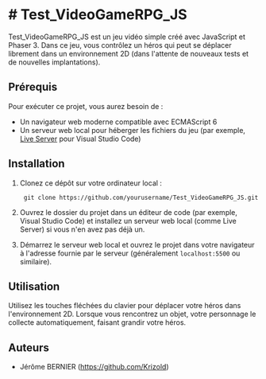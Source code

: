 # # Test_VideoGameRPG_JS

Test_VideoGameRPG_JS est un jeu vidéo simple créé avec JavaScript et Phaser 3. Dans ce jeu, vous contrôlez un héros qui peut se déplacer librement dans un environnement 2D (dans l'attente de nouveaux tests et de nouvelles implantations).

## Prérequis

Pour exécuter ce projet, vous aurez besoin de :

- Un navigateur web moderne compatible avec ECMAScript 6
- Un serveur web local pour héberger les fichiers du jeu (par exemple, [Live Server](https://marketplace.visualstudio.com/items?itemName=ritwickdey.LiveServer) pour Visual Studio Code)

## Installation

1. Clonez ce dépôt sur votre ordinateur local :


   ```
    git clone https://github.com/yourusername/Test_VideoGameRPG_JS.git
   ```

2. Ouvrez le dossier du projet dans un éditeur de code (par exemple, Visual Studio Code) et installez un serveur web local (comme Live Server) si vous n'en avez pas déjà un.

3. Démarrez le serveur web local et ouvrez le projet dans votre navigateur à l'adresse fournie par le serveur (généralement `localhost:5500` ou similaire).

## Utilisation

Utilisez les touches fléchées du clavier pour déplacer votre héros dans l'environnement 2D. Lorsque vous rencontrez un objet, votre personnage le collecte automatiquement, faisant grandir votre héros.

## Auteurs

- Jérôme BERNIER (https://github.com/Krizold)


